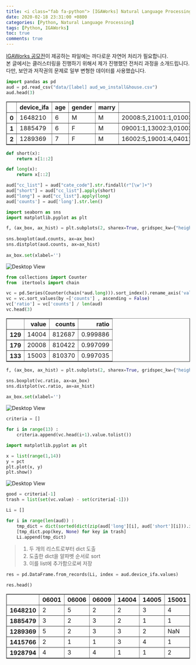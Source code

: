 ```yaml
---
title: <i class="fab fa-python"> [IGAWorks] Natural Language Processing</i>
date: 2020-02-18 23:31:00 +0800
categories: [Python, Natural Language Processing]
tags: [Python, IGAWorks]
toc: true
comments: true
---
```


[IGAWorks 공모전](https://haehwan.github.io/posts/Comp-CTR/)이 제공하는 파일에는 까다로운 자연어 처리가 필요합니다.  
본 글에서는 클러스터링을 진행하기 위해서 제가 진행했던 전처리 과정을 소개드립니다.  
다만, 보안과 저작권의 문제로 일부 변형한 데이터를 사용했습니다.



```python
import pandas as pd
aud = pd.read_csv("data/[label] aud_wo_install&house.csv")
aud.head(3)
```




<div>
<style scoped>
    .dataframe tbody tr th:only-of-type {
        vertical-align: middle;
    }

    .dataframe tbody tr th {
        vertical-align: top;
    }

    .dataframe thead th {
        text-align: right;
    }
</style>
<table border="1" class="dataframe">
  <thead>
    <tr style="text-align: right;">
      <th></th>
      <th>device_ifa</th>
      <th>age</th>
      <th>gender</th>
      <th>marry</th>
      <th>cate_code</th>
    </tr>
  </thead>
  <tbody>
    <tr>
      <th>0</th>
      <td>1648210</td>
      <td>6</td>
      <td>M</td>
      <td>M</td>
      <td>20008:5,21001:1,01003:2,14004:2,06009:2,03003:...</td>
    </tr>
    <tr>
      <th>1</th>
      <td>1885479</td>
      <td>6</td>
      <td>F</td>
      <td>M</td>
      <td>09001:1,13002:3,01003:1,16004:3,18002:1,21007:...</td>
    </tr>
    <tr>
      <th>2</th>
      <td>1289369</td>
      <td>7</td>
      <td>F</td>
      <td>M</td>
      <td>16002:5,19001:4,04011:1,p0011:1,18004:3,p0010:...</td>
    </tr>
  </tbody>
</table>
</div>




```python
def short(x):
    return x[1::2]

def long(x):
    return x[::2]
```


```python
aud["cc_list"] = aud["cate_code"].str.findall(r"[\w']+")
aud["short"] = aud["cc_list"].apply(short)
aud["long"] = aud["cc_list"].apply(long)
aud['counts'] = aud['long'].str.len() 
```

```python
import seaborn as sns
import matplotlib.pyplot as plt
```


```python
f, (ax_box, ax_hist) = plt.subplots(2, sharex=True, gridspec_kw={"height_ratios": (.15, .85)})
 
sns.boxplot(aud.counts, ax=ax_box)
sns.distplot(aud.counts, ax=ax_hist)
 
ax_box.set(xlabel='')
```
![Desktop View](/assets/img/sample/TMP_5_1.png)

```python
from collections import Counter
from  itertools import chain

vc = pd.Series(Counter(chain(*aud.long))).sort_index().rename_axis('value').reset_index(name='counts')
vc = vc.sort_values(by =['counts'] , ascending = False)
vc['ratio'] = vc['counts'] / len(aud)
vc.head(3)
```

  



<div>
<style scoped>
    .dataframe tbody tr th:only-of-type {
        vertical-align: middle;
    }

    .dataframe tbody tr th {
        vertical-align: top;
    }

    .dataframe thead th {
        text-align: right;
    }
</style>
<table border="1" class="dataframe">
  <thead>
    <tr style="text-align: right;">
      <th></th>
      <th>value</th>
      <th>counts</th>
      <th>ratio</th>
    </tr>
  </thead>
  <tbody>
    <tr>
      <th>129</th>
      <td>14004</td>
      <td>812687</td>
      <td>0.999886</td>
    </tr>
    <tr>
      <th>179</th>
      <td>20008</td>
      <td>810422</td>
      <td>0.997099</td>
    </tr>
    <tr>
      <th>133</th>
      <td>15003</td>
      <td>810370</td>
      <td>0.997035</td>
    </tr>
  </tbody>
</table>
</div>




```python
f, (ax_box, ax_hist) = plt.subplots(2, sharex=True, gridspec_kw={"height_ratios": (.15, .85)})

sns.boxplot(vc.ratio, ax=ax_box)
sns.distplot(vc.ratio, ax=ax_hist)
 
ax_box.set(xlabel='')
```


![Desktop View](/assets/img/sample/TMP_7_1.png)



```python
criteria = []

for i in range(13) : 
    criteria.append(vc.head(i+1).value.tolist())
```

```python
import matplotlib.pyplot as plt

x = list(range(1,14))
y = pct
plt.plot(x, y)
plt.show()
```

![Desktop View](/assets/img/sample/TMP_12_0.png)


```python
good = criteria[-1]
trash = list(set(vc.value) - set(criteria[-1]))

Li = []

for i in range(len(aud)) :
    tmp_dict = dict(sorted(dict(zip(aud['long'][i], aud['short'][i])).items()))
    [tmp_dict.pop(key, None) for key in trash]
    Li.append(tmp_dict)
```

> 1. 두 개의 리스트로부터 dict 도출  
> 2. 도출한 dict을 알파벳 순서로 sort  
> 3. 이를 list에 추가함으로써 저장


```python
res = pd.DataFrame.from_records(Li, index = aud.device_ifa.values)
```


```python
res.head()
```




<div>
<style scoped>
    .dataframe tbody tr th:only-of-type {
        vertical-align: middle;
    }

    .dataframe tbody tr th {
        vertical-align: top;
    }

    .dataframe thead th {
        text-align: right;
    }
</style>
<table border="1" class="dataframe">
  <thead>
    <tr style="text-align: right;">
      <th></th>
      <th>06001</th>
      <th>06006</th>
      <th>06009</th>
      <th>14004</th>
      <th>14005</th>
      <th>15001</th>
      <th>15003</th>
      <th>15004</th>
      <th>19001</th>
      <th>19003</th>
      <th>20008</th>
      <th>21007</th>
      <th>23005</th>
    </tr>
  </thead>
  <tbody>
    <tr>
      <th>1648210</th>
      <td>2</td>
      <td>5</td>
      <td>2</td>
      <td>2</td>
      <td>3</td>
      <td>4</td>
      <td>3</td>
      <td>1</td>
      <td>2</td>
      <td>5</td>
      <td>5</td>
      <td>3</td>
      <td>1</td>
    </tr>
    <tr>
      <th>1885479</th>
      <td>3</td>
      <td>2</td>
      <td>3</td>
      <td>2</td>
      <td>1</td>
      <td>1</td>
      <td>2</td>
      <td>3</td>
      <td>2</td>
      <td>2</td>
      <td>2</td>
      <td>4</td>
      <td>NaN</td>
    </tr>
    <tr>
      <th>1289369</th>
      <td>5</td>
      <td>2</td>
      <td>3</td>
      <td>3</td>
      <td>2</td>
      <td>NaN</td>
      <td>4</td>
      <td>3</td>
      <td>4</td>
      <td>1</td>
      <td>4</td>
      <td>3</td>
      <td>5</td>
    </tr>
    <tr>
      <th>1415766</th>
      <td>2</td>
      <td>1</td>
      <td>1</td>
      <td>3</td>
      <td>4</td>
      <td>1</td>
      <td>4</td>
      <td>3</td>
      <td>2</td>
      <td>2</td>
      <td>3</td>
      <td>1</td>
      <td>5</td>
    </tr>
    <tr>
      <th>1928794</th>
      <td>4</td>
      <td>3</td>
      <td>4</td>
      <td>1</td>
      <td>1</td>
      <td>2</td>
      <td>1</td>
      <td>2</td>
      <td>1</td>
      <td>5</td>
      <td>3</td>
      <td>3</td>
      <td>5</td>
    </tr>
  </tbody>
</table>
</div>

